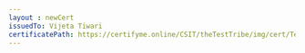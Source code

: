 ```yaml
--- 
layout : newCert 
issuedTo: Vijeta Tiwari
certificatePath: https://certifyme.online/CSIT/theTestTribe/img/cert/TestFlix/VijetaTiwari_37729.png
--- 
```

